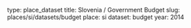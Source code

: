 type: place_dataset
title: Slovenia / Government Budget
slug: places/si/datasets/budget
place: si
dataset: budget
year: 2014
